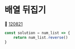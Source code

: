 # 배열 뒤집기
🔗 <a href="https://school.programmers.co.kr/learn/courses/30/lessons/120821">120821</a>

```javascript
const solution = num_list => {
    return num_list.reverse()
}
```
